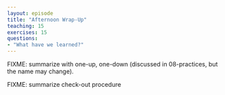 ```yaml
---
layout: episode
title: "Afternoon Wrap-Up"
teaching: 15
exercises: 15
questions:
- "What have we learned?"
---
```

FIXME: summarize with one-up, one-down (discussed in 08-practices, but the name may change).

FIXME: summarize check-out procedure
